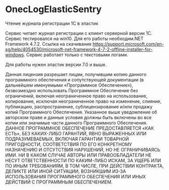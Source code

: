 # OnecLogElasticSentry
Чтение журнала регистрации 1С в эластик

Сервис читает журнал регистрации с клиент серверной версии 1С.
Сервис тестировался на win10.
Для его работы необходим.NET Framework 4.7.2.
Ссылка на скачивание https://support.microsoft.com/en-sg/help/4054530/microsoft-net-framework-4-7-2-offline-installer-for-windows.
Сервис работает только с текстовыми логами.

Для работы нужен эластик версии 7.0 и выше.

Данная лицензия разрешает лицам, получившим копию данного программного обеспечения и сопутствующей документации (в дальнейшем именуемыми «Программное Обеспечение»), безвозмездно использовать Программное Обеспечение без ограничений, включая неограниченное право на использование, копирование, исключая неограниченное право на изменение, слияние, публикацию, распространение, сублицензирование и/или продажу копий Программного Обеспечения.
Указанное выше уведомление об авторском праве и данные условия должны быть включены во все копии или значимые части данного Программного Обеспечения.
ДАННОЕ ПРОГРАММНОЕ ОБЕСПЕЧЕНИЕ ПРЕДОСТАВЛЯЕТСЯ «КАК ЕСТЬ», БЕЗ КАКИХ-ЛИБО ГАРАНТИЙ, ЯВНО ВЫРАЖЕННЫХ ИЛИ ПОДРАЗУМЕВАЕМЫХ, ВКЛЮЧАЯ ГАРАНТИИ ТОВАРНОЙ ПРИГОДНОСТИ, СООТВЕТСТВИЯ ПО ЕГО КОНКРЕТНОМУ НАЗНАЧЕНИЮ И ОТСУТСТВИЯ НАРУШЕНИЙ, НО НЕ ОГРАНИЧИВАЯСЬ ИМИ. НИ В КАКОМ СЛУЧАЕ АВТОРЫ ИЛИ ПРАВООБЛАДАТЕЛИ НЕ НЕСУТ ОТВЕТСТВЕННОСТИ ПО КАКИМ-ЛИБО ИСКАМ, ЗА УЩЕРБ ИЛИ ПО ИНЫМ ТРЕБОВАНИЯМ, В ТОМ ЧИСЛЕ, ПРИ ДЕЙСТВИИ КОНТРАКТА, ДЕЛИКТЕ ИЛИ ИНОЙ СИТУАЦИИ, ВОЗНИКШИМ ИЗ-ЗА ИСПОЛЬЗОВАНИЯ ПРОГРАММНОГО ОБЕСПЕЧЕНИЯ ИЛИ ИНЫХ ДЕЙСТВИЙ С ПРОГРАММНЫМ ОБЕСПЕЧЕНИЕМ.
